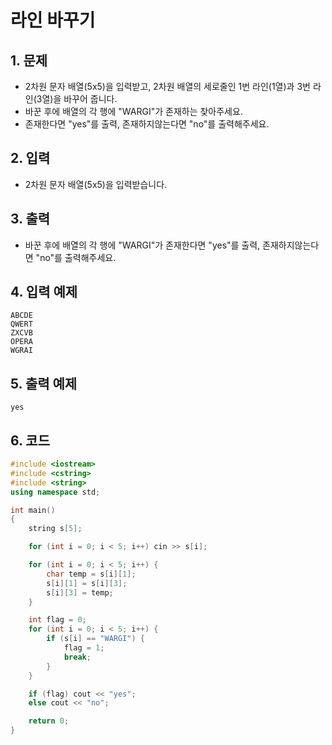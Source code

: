 # 라인 바꾸기

## 1. 문제

- 2차원 문자 배열(5x5)을 입력받고, 2차원 배열의 세로줄인 1번 라인(1열)과 3번 라인(3열)을 바꾸어 줍니다.
- 바꾼 후에 배열의 각 행에 "WARGI"가 존재하는 찾아주세요.
- 존재한다면 "yes"를 출력, 존재하지않는다면 "no"를 출력해주세요.

## 2. 입력

- 2차원 문자 배열(5x5)을 입력받습니다.

## 3. 출력

- 바꾼 후에 배열의 각 행에 "WARGI"가 존재한다면 "yes"를 출력, 존재하지않는다면 "no"를 출력해주세요.

## 4. 입력 예제

```
ABCDE
QWERT
ZXCVB
OPERA
WGRAI
```

## 5. 출력 예제

```
yes
```

## 6. 코드
```c++
#include <iostream>
#include <cstring>
#include <string>
using namespace std;

int main()
{
    string s[5];

    for (int i = 0; i < 5; i++) cin >> s[i];

    for (int i = 0; i < 5; i++) {
        char temp = s[i][1];
        s[i][1] = s[i][3];
        s[i][3] = temp;
    }

    int flag = 0;
    for (int i = 0; i < 5; i++) {
        if (s[i] == "WARGI") {
            flag = 1;
            break;
        }
    }

    if (flag) cout << "yes";
    else cout << "no";

    return 0;
}
```
